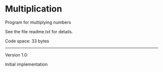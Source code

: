 # Multiplication
Program for multiplying numbers


See the file  readme.txt  for details.

Code space: 33 bytes

---------

Version 1.0:

Initial implementation
